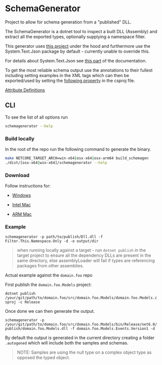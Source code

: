 # SchemaGenerator

Project to allow for schema generation from a "published" DLL.

The SchemaGenerator is a dotnet tool to inspect a built DLL (Assembly) and extract all the exported types, optionally supplying a namespace filter.

This generator uses [this project](https://github.com/RicoSuter/NJsonSchema) under the hood and furthermore use the System.Text.Json package by default - currently unable to override this.

For details about System.Text.Json see [this part](https://github.com/RicoSuter/NJsonSchema/wiki/JsonSchemaGenerator#systemtextjson-vs-newtonsoftjson) of the documentation.

To get the most reliable schema output use the annotations to their fullest including setting examples in the XML tags which can then be exported/used by setting the [following property](https://github.com/RicoSuter/NJsonSchema/wiki/XML-Documentation#define-examples) in the csproj file. 

[Attribute Definitions](https://github.com/RicoSuter/NJsonSchema/wiki/JsonSchemaGenerator#provided-njsonschema-attributes)

## CLI

To see the list of all options run

```sh
schemagenerator --help
```

### Build locally

In the root of the repo run the following command to generate the binary.

```sh
make NETCORE_TARGET_ARCH=win-x64|osx-x64|osx-arm64 build_schemagen
./dist/[osx-x64|win-x64]/schemagenerator --help
```

### Download

Follow instructions for:

- [Windows]()

- [Intel Mac]()

- [ARM Mac]()

### Example

`schemagenerator -p path/to/publish/Dll.dll -f Filter.This.Namespace.Only -d -o output/dir`

> when running locally against a target - run `dotnet publish` in the target project to ensure all the dependency DLLs are present in the same directory, else assemblyLoader will fail if types are referencing packages from other assemblies.

Actual example against the `domain.foo` repo

First publish the `domain.foo.Models` project:

`dotnet publish /your/git/path/to/domain.foo/src/domain.foo.Models/domain.foo.Models.csproj -c Release`

Once done we can then generate the output.

`schemagenerator -p /your/git/path/to/domain.foo/src/domain.foo.Models/bin/Release/net6.0/publish/domain.foo.Models.dll -f domain.foo.Models.Events.Version1 -d`

By default the output is generated in the current directory creating a folder `.autogened` which will include both the samples and schemas.

> NOTE: Samples are using the null type on a complex object type as opposed the typed object.
